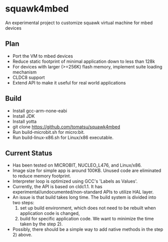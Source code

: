 squawk4mbed
==========
An experimental project to customize squawk virtual machine for mbed devices

Plan
----
* Port the VM to mbed devices
* Reduce static footprint of minimal application down to less than 128k
* For devices with larger (>=256K) flash memory, implement suite loading mechanism
* CLDC8 support
* Extend API to make it useful for real world applications

Build
-----
* Install gcc-arm-none-eabi
* Install JDK
* Install yotta
* git clone https://github.com/tomatsu/squawk4mbed
* Run build-microbit.sh for micro:bit.
* Run build-linux-x86.sh for Linux/x86 executable.

Current Status
--------------
* Has been tested on MICROBIT, NUCLEO_L476, and Linux/x86.
* Image size for simple app is around 100KB.  Unused code are eliminated to reduce memory footprint.
* Interpreter loop is optimized using GCC's 'Labels as Values'.
* Currently, the API is based on cldc1.1. It has experimental/undocumented/non-standard APIs to utilize HAL layer.
* An issue is that build takes long time.  The build system is divided into two steps:
   1) set up build environment, which does not need to be rebuilt when application code is changed,
   2) build for specific application code. 
  We want to minimize the time taken by the step 2).
* Possibly, there should be a simple way to add native methods in the step 2) above.
